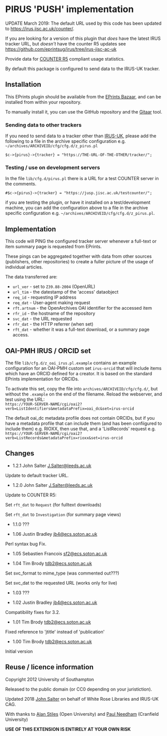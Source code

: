 # PIRUS 'PUSH' implementation


UPDATE March 2019: The default URL used by this code has been updated to https://irus.jisc.ac.uk/counter/.

If you are looking for a version of this plugin that *does* have the latest IRUS tracker URL, but *doesn't* have the counter R5 updates see https://github.com/eprintsug/irus/tree/irus-jisc-ac-uk

Provide data for [COUNTER R5](https://www.projectcounter.org/code-of-practice-five-sections/abstract/) compliant usage statistics.

By default this package is configured to send data to the IRUS-UK tracker.

## Installation

This EPrints plugin should be available from the [EPrints Bazaar](https://bazaar.eprints.org/), 
and can be installed from within your repository.

To manually install it, you can use the GitHub repository and the [Gitaar](https://github.com/eprintsug/gitaar) tool.

### Sending data to other trackers

If you need to send data to a tracker other than [IRUS-UK](https://www.jisc.ac.uk/irus), please add
the following to a file in the archive specific configuration e.g. `~/archives/ARCHIVEID/cfg/cfg.d/z_pirus.pl`

`$c->{pirus}->{tracker} = "https://THE-URL-OF-THE-OTHER/tracker/";`

### Testing / use on development servers

In the file `lib/cfg.d/pirus.pl` there is a URL for a test COUNTER server in the comments.

`#$c->{pirus}->{tracker} = "https://jusp.jisc.ac.uk/testcounter/";`

if you are testing the plugin, or have it installed on a test/development machine, you can add the configuration
above to a file in the archive specific configuration e.g.  `~/archives/ARCHIVEID/cfg/cfg.d/z_pirus.pl`.

## Implementation

This code will PING the configured tracker server whenever a full-text or item summary page is requested from EPrints.

These pings can be aggregated together with data from other sources
(publishers, other repositories) to create a fuller picture of the usage
of individual articles.

The data transferred are:

- `url_ver` - set to `Z39.88-2004` (OpenURL)
- `url_tim` - the datestamp of the 'access' dataobject
- `req_id` - requesting IP address
- `req_dat` - User-agent making request
- `rft.artnum` - the OpenArchives OAI identifier for the accessed item
- `rfr_id` - the hostname of the repository
- `svc_dat` - the URL requested
- `rfr_dat` - the HTTP referrer (when set)
- `rft_dat` - whether it was a full-text download, or a summary page access.

## OAI-PMH IRUS / ORCID set

The file `lib/cfg.d/z_oai_irus.pl.example` contains an example configuration for an OAI-PMH custom set `irus-orcid` 
that will include items which have an ORCID defined for a creator. It is based on the standard EPrints implementation
for ORCIDs.

To activate this set, copy the file into `archives/ARCHIVEID/cfg/cfg.d/`, but without the `.example` on the end of the filename.
Reload the webserver, and test using the URL:  
`https://YOUR-SERVER-NAME/cgi/oai2?verb=ListIdentifiers&metadataPrefix=oai_dc&set=irus-orcid`

The default oai_dc metadata profile does not contain ORCIDs, but if you have a metadata profile that can include them 
(and has been confiigured to include them) e.g. RIOXX, then use that, and a 'ListRecords' request e.g.  
`https://YOUR-SERVER-NAME/cgi/oai2?verb=ListRecords&metadataPrefix=rioxx&set=irus-orcid`


## Changes
 
* 1.2.1 John Salter <J.Salter@leeds.ac.uk>

Update to default tracker URL.

* 1.2.0 John Salter <J.Salter@leeds.ac.uk>

Update to COUNTER R5:

Set `rft_dat` to `Request` (for fulltext downloads)

Set `rft_dat` to `Investigation` (for summary page views)

* 1.1.0 ???

* 1.06 Justin Bradley <jb4@ecs.soton.ac.uk>

Perl syntax bug Fix.

* 1.05 Sebastien Francois <sf2@ecs.soton.ac.uk>

* 1.04 Tim Brody <tdb2@ecs.soton.ac.uk>

Set svc_format to mime_type (was commented out???)

Set svc_dat to the requested URL (works only for live)

* 1.03 ???

* 1.02 Justin Bradley <jb4@ecs.soton.ac.uk>

Compatibility fixes for 3.2.

* 1.01 Tim Brody <tdb2@ecs.soton.ac.uk>

Fixed reference to 'jtitle' instead of 'publication'

* 1.00 Tim Brody <tdb2@ecs.soton.ac.uk>

Initial version

## Reuse / licence information

Copyright 2012 University of Southampton

Released to the public domain (or CC0 depending on your juristiction).

Updated 2018 [John Salter](https://github.com/jesusbagpuss) on behalf of White Rose Libraries and IRUS-UK CAG.

With thanks to [Alan Stiles](https://github.com/Ainmhidh) (Open University) and [Paul Needham](https://orcid.org/0000-0001-9771-3469) (Cranfield University)

__USE OF THIS EXTENSION IS ENTIRELY AT YOUR OWN RISK__
